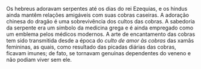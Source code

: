 ﻿Os hebreus adoravam serpentes até os dias do rei Ezequias, e os hindus ainda mantêm relações amigáveis com suas cobras caseiras. A adoração chinesa do dragão é uma sobrevivência dos cultos das cobras. A sabedoria da serpente era um símbolo da medicina grega e é ainda empregado como um emblema pelos médicos modernos. A arte de encantamento das cobras tem sido transmitida desde a época do *culto de amor às cobras* das xamãs femininas, as quais, como resultado das picadas diárias das cobras, ficavam imunes; de fato, se tornavam genuínas dependentes do veneno e não podiam viver sem ele.